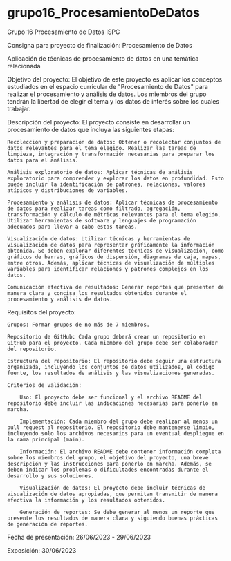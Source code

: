 # grupo16_ProcesamientoDeDatos
Grupo 16 Procesamiento de Datos ISPC

Consigna para proyecto de finalización: Procesamiento de Datos

Aplicación de técnicas de procesamiento de datos en una temática relacionada

Objetivo del proyecto: El objetivo de este proyecto es aplicar los conceptos estudiados en el espacio curricular de "Procesamiento de Datos" para realizar el procesamiento y análisis de datos. Los miembros del grupo tendrán la libertad de elegir el tema y los datos de interés sobre los cuales trabajar.

Descripción del proyecto: El proyecto consiste en desarrollar un procesamiento de datos que incluya las siguientes etapas:

    Recolección y preparación de datos: Obtener o recolectar conjuntos de datos relevantes para el tema elegido. Realizar las tareas de limpieza, integración y transformación necesarias para preparar los datos para el análisis.

    Análisis exploratorio de datos: Aplicar técnicas de análisis exploratorio para comprender y explorar los datos en profundidad. Esto puede incluir la identificación de patrones, relaciones, valores atípicos y distribuciones de variables.

    Procesamiento y análisis de datos: Aplicar técnicas de procesamiento de datos para realizar tareas como filtrado, agregación, transformación y cálculo de métricas relevantes para el tema elegido. Utilizar herramientas de software y lenguajes de programación adecuados para llevar a cabo estas tareas.

    Visualización de datos: Utilizar técnicas y herramientas de visualización de datos para representar gráficamente la información obtenida. Se deben explorar diferentes técnicas de visualización, como gráficos de barras, gráficos de dispersión, diagramas de caja, mapas, entre otros. Además, aplicar técnicas de visualización de múltiples variables para identificar relaciones y patrones complejos en los datos.

    Comunicación efectiva de resultados: Generar reportes que presenten de manera clara y concisa los resultados obtenidos durante el procesamiento y análisis de datos. 

Requisitos del proyecto:

    Grupos: Formar grupos de no más de 7 miembros.

    Repositorio de GitHub: Cada grupo deberá crear un repositorio en GitHub para el proyecto. Cada miembro del grupo debe ser colaborador del repositorio.

    Estructura del repositorio: El repositorio debe seguir una estructura organizada, incluyendo los conjuntos de datos utilizados, el código fuente, los resultados de análisis y las visualizaciones generadas.

    Criterios de validación:

        Uso: El proyecto debe ser funcional y el archivo README del repositorio debe incluir las indicaciones necesarias para ponerlo en marcha.

        Implementación: Cada miembro del grupo debe realizar al menos un pull request al repositorio. El repositorio debe mantenerse limpio, incluyendo solo los archivos necesarios para un eventual despliegue en la rama principal (main).

        Información: El archivo README debe contener información completa sobre los miembros del grupo, el objetivo del proyecto, una breve descripción y las instrucciones para ponerlo en marcha. Además, se deben indicar los problemas o dificultades encontradas durante el desarrollo y sus soluciones.

        Visualización de datos: El proyecto debe incluir técnicas de visualización de datos apropiadas, que permitan transmitir de manera efectiva la información y los resultados obtenidos.

        Generación de reportes: Se debe generar al menos un reporte que presente los resultados de manera clara y siguiendo buenas prácticas de generación de reportes.


Fecha de presentación: 26/06/2023 - 29/06/2023

Exposición:  30/06/2023
